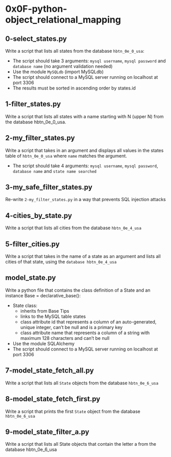 # 0x0F-python-object_relational_mapping

## 0-select_states.py
Write a script that lists all states from the database `hbtn_0e_0_usa`:
- The script should take 3 arguments: `mysql username`, `mysql password` and `database name` (no argument validation needed)
- Use the module `MySQLdb` (import MySQLdb)
- The script should connect to a MySQL server running on localhost at port 3306
- The results must be sorted in ascending order by states.id

## 1-filter_states.py
Write a script that lists all states with a name starting with N (upper N) from the database hbtn_0e_0_usa.

## 2-my_filter_states.py
Write a script that takes in an argument and displays all values in the states table of `hbtn_0e_0_usa` where `name` matches the argument.
- The script should take 4 arguments: `mysql username`, `mysql password`, `database name` and `state name searched`

## 3-my_safe_filter_states.py
Re-write `2-my_filter_states.py` in a way that prevents SQL injection attacks

## 4-cities_by_state.py
Write a script that lists all cities from the database `hbtn_0e_4_usa`

## 5-filter_cities.py
Write a script that takes in the name of a state as an argument and lists all cities of that state, using the `database hbtn_0e_4_usa`

## model_state.py
Write a python file that contains the class definition of a State and an instance Base = declarative_base():
- State class:
   - inherits from Base Tips
   - links to the MySQL table states
   - class attribute id that represents a column of an auto-generated, unique integer, can’t be null and is a primary key
   - class attribute name that represents a column of a string with maximum 128 characters and can’t be null
- Use the module SQLAlchemy
- The script should connect to a MySQL server running on localhost at port 3306


## 7-model_state_fetch_all.py
Write a script that lists all `State` objects from the database `hbtn_0e_6_usa`

## 8-model_state_fetch_first.py
Write a script that prints the first `State` object from the database `hbtn_0e_6_usa`

## 9-model_state_filter_a.py
Write a script that lists all State objects that contain the letter a from the database hbtn_0e_6_usa
